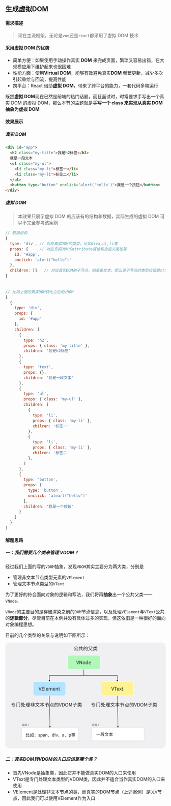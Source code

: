 ## 生成虚拟DOM

#### 需求描述

> 现在主流框架，无论是`vue`还是`react`都采用了虚拟 DOM 技术

#### 采用虚拟 DOM 的优势

- 简单方便：如果使用手动操作真实 **DOM** 来完成页面，繁琐又容易出错，在大规模应用下维护起来也很困难
- 性能方面：使用**Virtual** **DOM**，能够有效避免真实**DOM** 频繁更新，减少多次引起重绘与回流，提高性能
- 跨平台：React 借助**虚拟 DOM**，带来了跨平台的能力，一套代码多端运行

既然**虚拟 DOM**现在已然是前端的热门话题，而且面试时，时常要求手写出一个真实 DOM 的虚拟 DOM，那么本节的主题就是**手写一个 class 来实现从真实 DOM 抽象为虚拟 DOM**

#### 效果展示

##### 真实 DOM

```html
<div id="app">
  <h2 class="my-title">我是h2标签</h2>
  我是一段文本
  <ul class="my-ul">
    <li class="my-li">标签一</li>
    <li class="my-li">标签二</li>
  </ul>
  <button type="button" onclick="alert('hello')">我是一个按钮</button>
</div>
```

##### 虚拟 DOM

> 本效果只展示虚拟 DOM 的应该有的结构和数据，实际生成的虚拟 DOM 可以不完全参考该案例

```js
// 数据结构
{
  type: 'div', // 对应真实DOM的类型，比如diva,ul,li等
  props: {     // 对应真实DOM的attribute属性和自定义属性等
    id: '#app',
    onclick: 'alert("hello")'
  },
  children: []   // 对应真实DOM的子节点，如果是文本，那么该子节点的类型应该是string，并且值就是该文本内容。如果该元素的子节点是其他节点，那么该节点的类型应该是array，内容是对应子节点的vDOM
}


// 比如上面的真实DOM转化之后的vDOM
[
  {
    type: 'div',
    props: {
      id: '#app'
    },
    children: [
      {
        type: 'h2',
        props: { class: 'my-title' },
        children: '我是h2标签'
      },
      {
        type: 'text',
        props: {},
        children: '我是一段文本'
      },
      {
        type: 'ul',
        props: { class: 'my-ul' },
        children: [
          {
            type: 'li',
            props: { class: 'my-li' },
            chilren: '标签一'
          },
          {
            type: 'li',
            props: { class: 'my-li' },
            chilren: '标签二'
          },
        ]
      },
      {
        type: 'button',
        props: {
          type: 'button',
          onclick: 'aleart("hello")'
        },
        children: '我是一个按钮'
      }
    ]
  }
]
```

#### 解题思路

##### 一：我们需要几个类来管理 VDOM？

经过我们上面的写的`VDOM`抽象，发现`VDOM`其实主要分为两大类，分别是

- 管理非文本节点类型元素的`VElement`
- 管理文本节点类型的`VText`

为了更好的符合面向对象的逻辑和写法，我们将再**抽象**出一个公共父类——`VNode`。

`VNode`的主要目的是存储渲染之前的`DOM`节点信息，以及处理`VElement`与`VText`公共的**逻辑部分**，尽管目前在本例并没有具体过多的实现，但这依旧是一种很好的面向对象编程思想。

目前的几个类型的关系与说明如下图所示：

![类关系说明](../images/03.png)

##### 二：真实DOM转VDOM的入口应该是哪个类？

- 首先VNode是抽象类，因此它并不能做真实DOM的入口来使用
- VText是专门处理文本类型的VDOM类，因此并不适合当作真实DOM的入口来使用
- VElement是处理非文本节点的类，而真实的DOM节点（上述案例）是`DIV`节点，因此我们可以使用VElement作为入口

####
